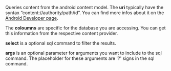 Queries content from the android content model. The **uri** typically have the syntax “content://authority/path/id”. You can find more infos about it on the [Android Developer page](https://developer.android.com/reference/android/content/ContentUris).

The **coloumns** are specific for the database you are accessing. You can get this information from the respective content provider.

**select** is a optional sql command to filter the results.

**args** is an optional parameter for arguments you want to include to the sql command. The placeholder for these arguments are '?' signs in the sql command.

<premium>